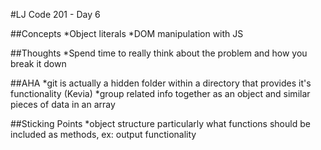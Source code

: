 #LJ Code 201 - Day 6

##Concepts
*Object literals
*DOM manipulation with JS

##Thoughts
*Spend time to really think about the problem and how you break it down

##AHA
*git is actually a hidden folder within a directory that provides it's functionality (Kevia)
*group related info together as an object and similar pieces of data in an array

##Sticking Points
*object structure particularly what functions should be included as methods, ex: output functionality
